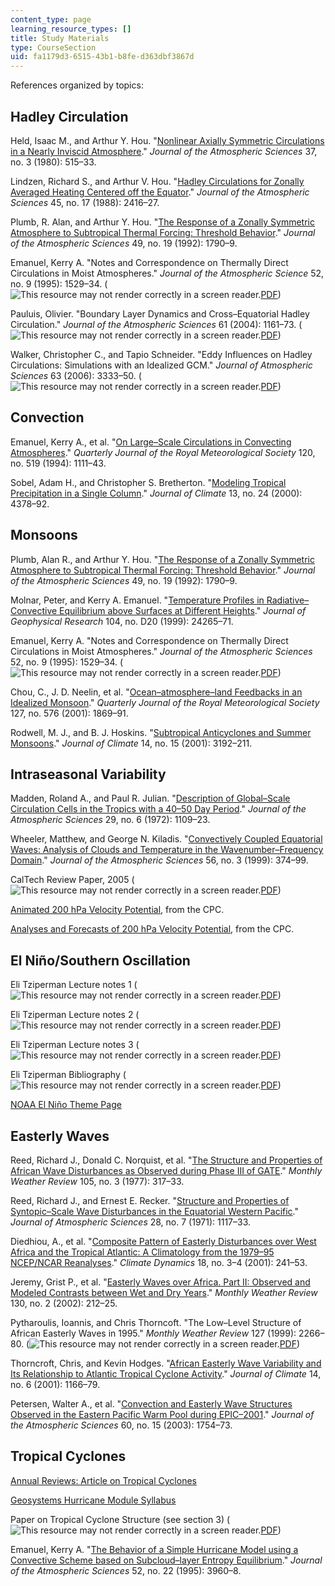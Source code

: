 ```yaml
---
content_type: page
learning_resource_types: []
title: Study Materials
type: CourseSection
uid: fa1179d3-6515-43b1-b8fe-d363dbf3867d
---
```


References organized by topics:

Hadley Circulation
------------------

Held, Isaac M., and Arthur Y. Hou. "[Nonlinear Axially Symmetric Circulations in a Nearly Inviscid Atmosphere](http://dx.doi.org/10.1175/1520-0469(1980)037<0515:NASCIA>2.0.CO;2)." _Journal of the Atmospheric Sciences_ 37, no. 3 (1980): 515–33.

Lindzen, Richard S., and Arthur V. Hou. "[Hadley Circulations for Zonally Averaged Heating Centered off the Equator](http://dx.doi.org/10.1175/1520-0469(1988)045<2416:HCFZAH>2.0.CO;2)." _Journal of the Atmospheric Sciences_ 45, no. 17 (1988): 2416–27.

Plumb, R. Alan, and Arthur Y. Hou. "[The Response of a Zonally Symmetric Atmosphere to Subtropical Thermal Forcing: Threshold Behavior](http://dx.doi.org/10.1175/1520-0469(1992)049<1790:TROAZS>2.0.CO;2)." _Journal of the Atmospheric Sciences_ 49, no. 19 (1992): 1790–9.

Emanuel, Kerry A. "Notes and Correspondence on Thermally Direct Circulations in Moist Atmospheres." _Journal of the Atmospheric Science_ 52, no. 9 (1995): 1529–34. (![This resource may not render correctly in a screen reader.](/images/inacessible.gif)[PDF](ftp://texmex.mit.edu/pub/emanuel/PAPERS/thermal95.pdf))

Pauluis, Olivier. "Boundary Layer Dynamics and Cross–Equatorial Hadley Circulation." _Journal of the Atmospheric Sciences_ 61 (2004): 1161–73. (![This resource may not render correctly in a screen reader.](/images/inacessible.gif)[PDF](http://math.nyu.edu/~pauluis/Olivier_Pauluis_Homepage/Bibliography_files/Pauluis_2004b.pdf))

Walker, Christopher C., and Tapio Schneider. "Eddy Influences on Hadley Circulations: Simulations with an Idealized GCM." _Journal of Atmospheric Sciences_ 63 (2006): 3333–50. (![This resource may not render correctly in a screen reader.](/images/inacessible.gif)[PDF](http://wind.mit.edu/~emanuel/tropical/hadley_eddies.pdf))

Convection
----------

Emanuel, Kerry A., et al. "[On Large–Scale Circulations in Convecting Atmospheres](http://dx.doi.org/10.1002/qj.49712051902)." _Quarterly Journal of the Royal Meteorological Society_ 120, no. 519 (1994): 1111–43.

Sobel, Adam H., and Christopher S. Bretherton. "[Modeling Tropical Precipitation in a Single Column](http://dx.doi.org/10.1175/1520-0442(2000)013%3C4378:MTPIAS%3E2.0.CO;2)." _Journal of Climate_ 13, no. 24 (2000): 4378–92.

Monsoons
--------

Plumb, Alan R., and Arthur Y. Hou. "[The Response of a Zonally Symmetric Atmosphere to Subtropical Thermal Forcing: Threshold Behavior](http://dx.doi.org/10.1175/1520-0469(1992)049<1790:TROAZS>2.0.CO;2)." _Journal of the Atmospheric Sciences_ 49, no. 19 (1992): 1790–9.

Molnar, Peter, and Kerry A. Emanuel. "[Temperature Profiles in Radiative–Convective Equilibrium above Surfaces at Different Heights](http://dx.doi.org/10.1029/1999JD900485)." _Journal of Geophysical Research_ 104, no. D20 (1999): 24265–71.

Emanuel, Kerry A. "Notes and Correspondence on Thermally Direct Circulations in Moist Atmospheres." _Journal of the Atmospheric Sciences_ 52, no. 9 (1995): 1529–34. (![This resource may not render correctly in a screen reader.](/images/inacessible.gif)[PDF](ftp://texmex.mit.edu/pub/emanuel/PAPERS/thermal95.pdf))

Chou, C., J. D. Neelin, et al. "[Ocean–atmosphere–land Feedbacks in an Idealized Monsoon](http://dx.doi.org/10.1002/qj.49712757602)." _Quarterly Journal of the Royal Meteorological Society_ 127, no. 576 (2001): 1869–91.

Rodwell, M. J., and B. J. Hoskins. "[Subtropical Anticyclones and Summer Monsoons](http://dx.doi.org/10.1175/1520-0442(2001)014%3C3192:SAASM%3E2.0.CO;2)." _Journal of Climate_ 14, no. 15 (2001): 3192–211.

Intraseasonal Variability
-------------------------

Madden, Roland A., and Paul R. Julian. "[Description of Global–Scale Circulation Cells in the Tropics with a 40–50 Day Period](http://dx.doi.org/10.1175/1520-0469(1972)029%3C1109:DOGSCC%3E2.0.CO;2)." _Journal of the Atmospheric Sciences_ 29, no. 6 (1972): 1109–23.

Wheeler, Matthew, and George N. Kiladis. "[Convectively Coupled Equatorial Waves: Analysis of Clouds and Temperature in the Wavenumber–Frequency Domain](http://dx.doi.org/10.1175/1520-0469(1999)056%3C0374:CCEWAO%3E2.0.CO;2)." _Journal of the Atmospheric Sciences_ 56, no. 3 (1999): 374–99.

CalTech Review Paper, 2005 (![This resource may not render correctly in a screen reader.](/images/inacessible.gif)[PDF](http://wind.mit.edu/~emanuel/tropical/Quasi-equilibrium_dynamics.pdf))

[Animated 200 hPa Velocity Potential](http://www.cpc.ncep.noaa.gov/products/precip/CWlink/ir_anim_monthly.shtml), from the CPC.

[Analyses and Forecasts of 200 hPa Velocity Potential](http://www.cpc.ncep.noaa.gov/products/people/wd51hd/mjo_chi.html), from the CPC.

El Niño/Southern Oscillation
----------------------------

Eli Tziperman Lecture notes 1 (![This resource may not render correctly in a screen reader.](/images/inacessible.gif)[PDF](http://www.whoi.edu/cms/files/lect_00_2001_21414.pdf))

Eli Tziperman Lecture notes 2 (![This resource may not render correctly in a screen reader.](/images/inacessible.gif)[PDF](http://www.whoi.edu/cms/files/lect_02_2001_21416.pdf))

Eli Tziperman Lecture notes 3 (![This resource may not render correctly in a screen reader.](/images/inacessible.gif)[PDF](http://www.whoi.edu/cms/files/lect_03_2001_21417.pdf))

Eli Tziperman Bibliography (![This resource may not render correctly in a screen reader.](/images/inacessible.gif)[PDF](http://wind.mit.edu/~emanuel/tropical/biblio.pdf))

[NOAA El Niño Theme Page](http://www.pmel.noaa.gov/tao/elnino/nino-home.html)

Easterly Waves
--------------

Reed, Richard J., Donald C. Norquist, et al. "[The Structure and Properties of African Wave Disturbances as Observed during Phase III of GATE](http://dx.doi.org/10.1175/1520-0493(1977)105%3C0317:TSAPOA%3E2.0.CO;2)." _Monthly Weather Review_ 105, no. 3 (1977): 317–33.

Reed, Richard J., and Ernest E. Recker. "[Structure and Properties of Syntopic–Scale Wave Disturbances in the Equatorial Western Pacific](http://dx.doi.org/10.1175/1520-0469(1971)028%3C1117:SAPOSS%3E2.0.CO;2)." _Journal of Atmospheric Sciences_ 28, no. 7 (1971): 1117–33.

Diedhiou, A., et al. "[Composite Pattern of Easterly Disturbances over West Africa and the Tropical Atlantic: A Climatology from the 1979–95 NCEP/NCAR Reanalyses](http://dx.doi.org/10.1007/s003820100173)." _Climate Dynamics_ 18, no. 3–4 (2001): 241–53.

Jeremy, Grist P., et al. "[Easterly Waves over Africa. Part II: Observed and Modeled Contrasts between Wet and Dry Years](http://dx.doi.org/10.1175/1520-0493(2002)130%3C0212:EWOAPI%3E2.0.CO;2)." _Monthly Weather Review_ 130, no. 2 (2002): 212–25.

Pytharoulis, Ioannis, and Chris Thorncoft. "The Low–Level Structure of African Easterly Waves in 1995." _Monthly Weather Review_ 127 (1999): 2266–80. (![This resource may not render correctly in a screen reader.](/images/inacessible.gif)[PDF](http://wind.mit.edu/~emanuel/tropical/Pytharoulis_Thorncroft.pdf))

Thorncroft, Chris, and Kevin Hodges. "[African Easterly Wave Variability and Its Relationship to Atlantic Tropical Cyclone Activity](http://dx.doi.org/10.1175/1520-0442(2001)014%3C1166:AEWVAI%3E2.0.CO;2)." _Journal of Climate_ 14, no. 6 (2001): 1166–79.

Petersen, Walter A., et al. "[Convection and Easterly Wave Structures Observed in the Eastern Pacific Warm Pool during EPIC–2001](http://dx.doi.org/10.1175/1520-0469(2003)060<1754:CAEWSO>2.0.CO;2)." _Journal of the Atmospheric Sciences_ 60, no. 15 (2003): 1754–73.

Tropical Cyclones
-----------------

[Annual Reviews: Article on Tropical Cyclones](http://arjournals.annualreviews.org/eprint/TczPpGmXQrm3g/full/10.1146/annurev.earth.31.100901.141259?siteid=arjournals&keytype=ref&cookieSet=1)

[Geosystems Hurricane Module Syllabus](http://wind.mit.edu/~emanuel/geosys/geosys.html)

Paper on Tropical Cyclone Structure (see section 3) (![This resource may not render correctly in a screen reader.](/images/inacessible.gif)[PDF](http://wind.mit.edu/~emanuel/tropical/Lilly_KE_ver2.pdf))

Emanuel, Kerry A. "[The Behavior of a Simple Hurricane Model using a Convective Scheme based on Subcloud–layer Entropy Equilibrium](http://dx.doi.org/10.1175/1520-0469(1995)052%3C3960:TBOASH%3E2.0.CO;2)." _Journal of the Atmospheric Sciences_ 52, no. 22 (1995): 3960–8.